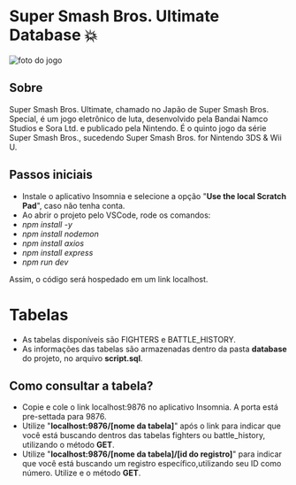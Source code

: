 # Super Smash Bros. Ultimate Database 💥
![foto do jogo](https://assets.nintendo.com/image/upload/c_fill,w_1200/q_auto:best/f_auto/dpr_2.0/ncom/software/switch/70010000012332/ac4d1fc9824876ce756406f0525d50c57ded4b2a666f6dfe40a6ac5c3563fad9)

## Sobre
Super Smash Bros. Ultimate, chamado no Japão de Super Smash Bros. Special, é um jogo eletrônico de luta, desenvolvido pela Bandai Namco Studios e Sora Ltd. e publicado pela Nintendo. É o quinto jogo da série Super Smash Bros., sucedendo Super Smash Bros. for Nintendo 3DS & Wii U.

## Passos iniciais
- Instale o aplicativo Insomnia e selecione a opção "__Use the local Scratch Pad__", caso não tenha conta.
- Ao abrir o projeto pelo VSCode, rode os comandos:
- *npm install -y*
- *npm install nodemon*
- *npm install axios*
- *npm install express*
- *npm run dev*

Assim, o código será hospedado em um link localhost.

# Tabelas

- As tabelas disponíveis são FIGHTERS e BATTLE_HISTORY.
- As informações das tabelas são armazenadas dentro da pasta __database__ do projeto, no arquivo __script.sql__.
## Como consultar a tabela?
- Copie e cole o link localhost:9876 no aplicativo Insomnia. A porta está pre-settada para 9876.
- Utilize "__localhost:9876/[nome da tabela]__" após o link para indicar que você está buscando dentros das tabelas fighters ou battle_history, utilizando o método __GET__.
- Utilize "__localhost:9876/[nome da tabela]/[id do registro]__" para indicar que você está buscando um registro específico,utilizando seu ID como número. Utilize e o método __GET__.

